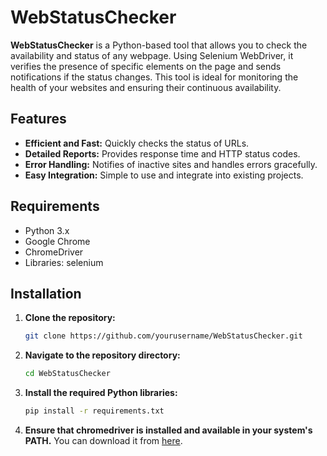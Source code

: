 # WebStatusChecker

**WebStatusChecker** is a Python-based tool that allows you to check the availability and status of any webpage. Using Selenium WebDriver, it verifies the presence of specific elements on the page and sends notifications if the status changes. This tool is ideal for monitoring the health of your websites and ensuring their continuous availability.

## Features

- **Efficient and Fast:** Quickly checks the status of URLs.
- **Detailed Reports:** Provides response time and HTTP status codes.
- **Error Handling:** Notifies of inactive sites and handles errors gracefully.
- **Easy Integration:** Simple to use and integrate into existing projects.

## Requirements

- Python 3.x
- Google Chrome
- ChromeDriver
- Libraries: selenium

## Installation

1. **Clone the repository:**

    ```bash
    git clone https://github.com/yourusername/WebStatusChecker.git
    ```

2. **Navigate to the repository directory:**

    ```bash
    cd WebStatusChecker
    ```

3. **Install the required Python libraries:**

    ```bash
    pip install -r requirements.txt
    ```

4. **Ensure that chromedriver is installed and available in your system's PATH.** You can download it from [here](https://sites.google.com/a/chromium.org/chromedriver/downloads).

